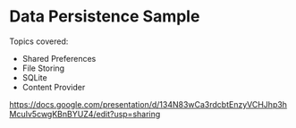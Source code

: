 # Data Persistence Sample

Topics covered:
 * Shared Preferences
 * File Storing
 * SQLite
 * Content Provider

https://docs.google.com/presentation/d/134N83wCa3rdcbtEnzyVCHJhp3hMcuIv5cwgKBnBYUZ4/edit?usp=sharing
